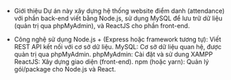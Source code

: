 * Giới thiệu
Dự án này xây dựng hệ thống website điểm danh (attendance) với phần back-end viết bằng Node.js, sử dụng MySQL để lưu trữ dữ liệu (quản trị qua phpMyAdmin), và ReactJS cho phần front-end.

* Công nghệ sử dụng
Node.js + (Express hoặc framework tương tự): Viết REST API kết nối với cơ sở dữ liệu.
MySQL: Cơ sở dữ liệu quan hệ, được quản trị qua phpMyAdmin.
phpMyAdmin: Cài đặt và sử dung XAMPP
ReactJS: Xây dựng giao diện (front-end).
npm (hoặc yarn): Quản lý gói/package cho Node.js và React.

